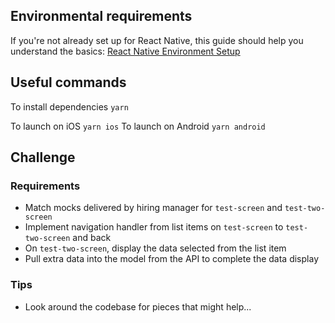 ## Environmental requirements
If you're not already set up for React Native, this guide should help you understand the basics:
[React Native Environment Setup](https://reactnative.dev/docs/environment-setup)

## Useful commands
To install dependencies `yarn`

To launch on iOS `yarn ios`
To launch on Android `yarn android`

## Challenge

### Requirements
- Match mocks delivered by hiring manager for `test-screen` and `test-two-screen`
- Implement navigation handler from list items on `test-screen` to `test-two-screen` and back
- On `test-two-screen`, display the data selected from the list item
- Pull extra data into the model from the API to complete the data display

### Tips
- Look around the codebase for pieces that might help...